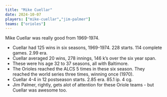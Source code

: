 ```yaml
---
title: "Mike Cuellar"
date: 2024-10-07
players: ["mike-cuellar","jim-palmer"]
teams: ["orioles"]
---
```


Mike Cuellar was really good from 1969-1974. 

<!--more-->

- Cuellar had 125 wins in six seasons, 1969-1974. 228 starts. 114 complete games. 2.99 era. 
- Cuellar averaged 20 wins, 278 innings, 146 k’s over the six year span. 
- These were his age 32 to 37 seasons, all with Baltimore.
- The Orioles reached the ALCS 5 times in these six season. They reached the world series three times, winning once (1970). 
- Cuellar 4-4 in 12 postseason starts. 2.85 era. 85.1 ip. 4 cg.
- Jim Palmer, rightly, gets alot of attention for these Oriole teams - but Cuellar was awesome too.  
